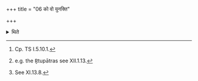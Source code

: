 +++
title = "06 को वो युनक्ति"

+++

<details><summary>थिते</summary>

6. With kastvā yunakti...[^1] (the Adhvaryu) arranges those (utensils) for which no formula has been prescribed,[^2] on the Khara (mound).[^3]   

[^1]: Cp. TS I.5.10.1.  

[^2]: e.g. the R̥tupātras see XII.1.13.  

[^3]: See XI.13.8.  
</details>
